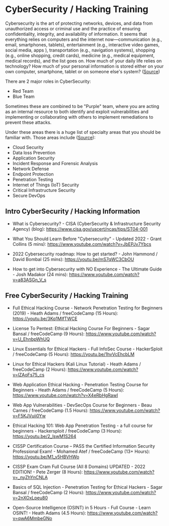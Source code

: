 # CyberSecurity / Hacking Training

Cybersecurity is the art of protecting networks, devices, and data from unauthorized access or criminal use and the practice of ensuring confidentiality, integrity, and availability of information. It seems that everything relies on computers and the internet now—communication (e.g., email, smartphones, tablets), entertainment (e.g., interactive video games, social media, apps ), transportation (e.g., navigation systems), shopping (e.g., online shopping, credit cards), medicine (e.g., medical equipment, medical records), and the list goes on. How much of your daily life relies on technology? How much of your personal information is stored either on your own computer, smartphone, tablet or on someone else's system? ([Source](https://www.cisa.gov/uscert/ncas/tips/ST04-001))

There are 2 major roles in CyberSecurity:

- Red Team
- Blue Team

Sometimes these are combined to be "Purple" team, where you are acting as an internal resource to both identify and exploit vulnerabilities and implementing or collaborating with others to implement remediations to prevent these attacks.

Under these areas there is a huge list of specialty areas that you should be familiar with. Those areas include ([Source](https://securitygladiators.com/cybersecurity/area/)):

- Cloud Security
- Data loss Prevention
- Application Security
- Incident Response and Forensic Analysis
- Network Defense
- Endpoint Protection
- Penetration Testing
- Internet of Things (IoT) Security
- Critical Infrastructure Security
- Secure DevOps

## Intro CyberSecurity / Hacking Information

- What is Cybersecurity? - CISA (CyberSecurity & Infrastructure Security Agency) (blog): https://www.cisa.gov/uscert/ncas/tips/ST04-001

- What You Should Learn Before "Cybersecurity" - Updated 2022 - Grant Collins (5 mins): https://www.youtube.com/watch?v=JbEPJv7Ybcs

- 2022 Cybersecurity roadmap: How to get started? - John Hammond / David Bombal (25 mins): https://youtu.be/mS7qWC3CbOU

- How to get into Cybersecurity with NO Experience - The Ultimate Guide - Josh Madakor (24 mins): https://www.youtube.com/watch?v=a83ASGn_V_s

## Free CyberSecurity / Hacking Training


- Full Ethical Hacking Course - Network Penetration Testing for Beginners (2019) - Heath Adams / freeCodeCamp (15 Hours): https://youtu.be/3Kq1MIfTWCE

- License To Pentest: Ethical Hacking Course For Beginners - Sagar Bansal / freeCodeCamp (9 Hours): https://www.youtube.com/watch?v=U_EhnbpWhUQ

- Linux Essentials for Ethical Hackers - Full InfoSec Course - HackerSploit / freeCodeCamp (5 Hours): https://youtu.be/1hvVcEhcbLM

- Linux for Ethical Hackers (Kali Linux Tutorial) - Heath Adams / freeCodeCamp (2 Hours): https://www.youtube.com/watch?v=lZAoFs75_cs

- Web Application Ethical Hacking - Penetration Testing Course for Beginners - Heath Adams / freeCodeCamp (5 Hours): https://www.youtube.com/watch?v=X4eRbHgRawI

- Web App Vulnerabilities - DevSecOps Course for Beginners - Beau Carnes / freeCodeCamp (1.5 Hours): https://www.youtube.com/watch?v=F5KJVuii0Yw

- Ethical Hacking 101: Web App Penetration Testing - a full course for beginners - Hackersploit / freeCodeCamp (3 Hours): https://youtu.be/2_lswM1S264

- CISSP Certification Course – PASS the Certified Information Security Professional Exam! - Mohamed Atef / freeCodeCamp (13+ Hours): https://youtu.be/M1_v5HBVHWo

- CISSP Exam Cram Full Course (All 8 Domains) UPDATED - 2022 EDITION! - Pete Zerger (8 Hours): https://www.youtube.com/watch?v=_nyZhYnCNLA

- Basics of SQL Injection - Penetration Testing for Ethical Hackers - Sagar Bansal / freeCodeCamp (2 Hours): https://www.youtube.com/watch?v=2nXOxLpeu80

- Open-Source Intelligence (OSINT) in 5 Hours - Full Course - Learn OSINT! - Heath Adams (4.5 Hours): https://www.youtube.com/watch?v=qwA6MmbeGNo